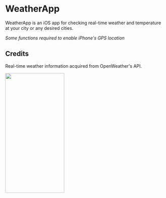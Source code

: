#  WeatherApp
WeatherApp is an iOS app for checking real-time weather and temperature at your city or any desired cities.

*Some functions required to enable iPhone's GPS location*

## Credits
Real-time weather information acquired from OpenWeather's API. 

<img src="https://i.gyazo.com/ba065e811ce26f46cf5e9bbbaa618c2d.png" width="186.5" height="379">






